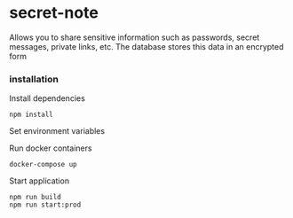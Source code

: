 # secret-note

Allows you to share sensitive information such as passwords, secret messages, private links, etc.
The database stores this data in an encrypted form

### installation

Install dependencies
````
npm install
````
Set environment variables

Run docker containers
````
docker-compose up
````
Start application
````
npm run build
npm run start:prod
````
